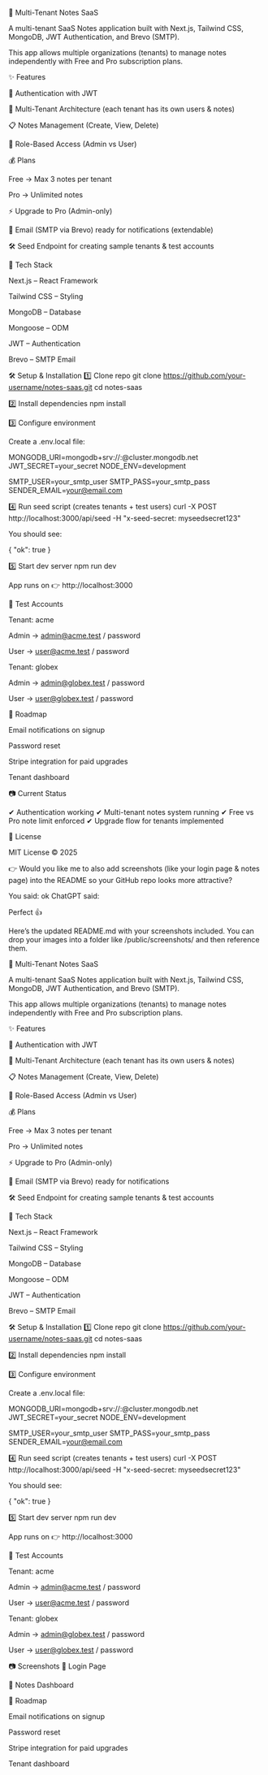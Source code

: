 
📝 Multi-Tenant Notes SaaS

A multi-tenant SaaS Notes application built with Next.js, Tailwind CSS, MongoDB, JWT Authentication, and Brevo (SMTP).

This app allows multiple organizations (tenants) to manage notes independently with Free and Pro subscription plans.

✨ Features

🔑 Authentication with JWT

🏢 Multi-Tenant Architecture (each tenant has its own users & notes)

📋 Notes Management (Create, View, Delete)

🎯 Role-Based Access (Admin vs User)

💰 Plans

Free → Max 3 notes per tenant

Pro → Unlimited notes

⚡ Upgrade to Pro (Admin-only)

📧 Email (SMTP via Brevo) ready for notifications (extendable)

🛠 Seed Endpoint for creating sample tenants & test accounts

🚀 Tech Stack

Next.js
 – React Framework

Tailwind CSS
 – Styling

MongoDB
 – Database

Mongoose
 – ODM

JWT
 – Authentication

Brevo
 – SMTP Email

🛠 Setup & Installation
1️⃣ Clone repo
git clone https://github.com/your-username/notes-saas.git
cd notes-saas

2️⃣ Install dependencies
npm install

3️⃣ Configure environment

Create a .env.local file:

MONGODB_URI=mongodb+srv://<user>:<pass>@cluster.mongodb.net
JWT_SECRET=your_secret
NODE_ENV=development

SMTP_USER=your_smtp_user
SMTP_PASS=your_smtp_pass
SENDER_EMAIL=your@email.com

4️⃣ Run seed script (creates tenants + test users)
curl -X POST http://localhost:3000/api/seed -H "x-seed-secret: myseedsecret123"


You should see:

{ "ok": true }

5️⃣ Start dev server
npm run dev


App runs on 👉 http://localhost:3000

👤 Test Accounts

Tenant: acme

Admin → admin@acme.test / password

User → user@acme.test / password

Tenant: globex

Admin → admin@globex.test / password

User → user@globex.test / password

📌 Roadmap

 Email notifications on signup

 Password reset

 Stripe integration for paid upgrades

 Tenant dashboard

📷 Current Status

✔ Authentication working
✔ Multi-tenant notes system running
✔ Free vs Pro note limit enforced
✔ Upgrade flow for tenants implemented

📜 License

MIT License © 2025

👉 Would you like me to also add screenshots (like your login page & notes page) into the README so your GitHub repo looks more attractive?

You said:
ok
ChatGPT said:

Perfect 👍

Here’s the updated README.md with your screenshots included. You can drop your images into a folder like /public/screenshots/ and then reference them.

📝 Multi-Tenant Notes SaaS

A multi-tenant SaaS Notes application built with Next.js, Tailwind CSS, MongoDB, JWT Authentication, and Brevo (SMTP).

This app allows multiple organizations (tenants) to manage notes independently with Free and Pro subscription plans.

✨ Features

🔑 Authentication with JWT

🏢 Multi-Tenant Architecture (each tenant has its own users & notes)

📋 Notes Management (Create, View, Delete)

🎯 Role-Based Access (Admin vs User)

💰 Plans

Free → Max 3 notes per tenant

Pro → Unlimited notes

⚡ Upgrade to Pro (Admin-only)

📧 Email (SMTP via Brevo) ready for notifications

🛠 Seed Endpoint for creating sample tenants & test accounts

🚀 Tech Stack

Next.js
 – React Framework

Tailwind CSS
 – Styling

MongoDB
 – Database

Mongoose
 – ODM

JWT
 – Authentication

Brevo
 – SMTP Email

🛠 Setup & Installation
1️⃣ Clone repo
git clone https://github.com/your-username/notes-saas.git
cd notes-saas

2️⃣ Install dependencies
npm install

3️⃣ Configure environment

Create a .env.local file:

MONGODB_URI=mongodb+srv://<user>:<pass>@cluster.mongodb.net
JWT_SECRET=your_secret
NODE_ENV=development

SMTP_USER=your_smtp_user
SMTP_PASS=your_smtp_pass
SENDER_EMAIL=your@email.com

4️⃣ Run seed script (creates tenants + test users)
curl -X POST http://localhost:3000/api/seed -H "x-seed-secret: myseedsecret123"


You should see:

{ "ok": true }

5️⃣ Start dev server
npm run dev


App runs on 👉 http://localhost:3000

👤 Test Accounts

Tenant: acme

Admin → admin@acme.test / password

User → user@acme.test / password

Tenant: globex

Admin → admin@globex.test / password

User → user@globex.test / password

📷 Screenshots
🔑 Login Page

📝 Notes Dashboard

📌 Roadmap

 Email notifications on signup

 Password reset

 Stripe integration for paid upgrades

 Tenant dashboard
